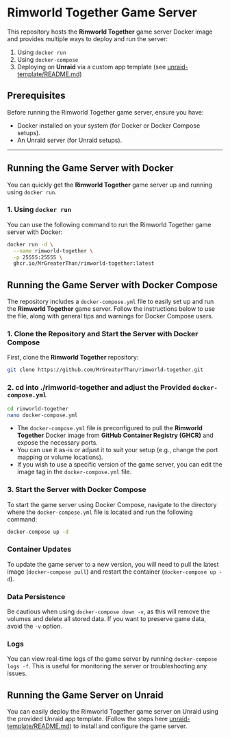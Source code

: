 # Rimworld Together Game Server

This repository hosts the **Rimworld Together** game server Docker image and provides multiple ways to deploy and run the server:

1. Using `docker run`
2. Using `docker-compose`
3. Deploying on **Unraid** via a custom app template (see [unraid-template/README.md](unraid-template/README.md))

## Prerequisites

Before running the Rimworld Together game server, ensure you have:

- Docker installed on your system (for Docker or Docker Compose setups).
- An Unraid server (for Unraid setups).

---

## Running the Game Server with Docker

You can quickly get the **Rimworld Together** game server up and running using `docker run`.

### 1. Using `docker run`

You can use the following command to run the Rimworld Together game server with Docker:

```bash
docker run -d \
  --name rimworld-together \
  -p 25555:25555 \
  ghcr.io/MrGreaterThan/rimworld-together:latest
```


## Running the Game Server with Docker Compose

The repository includes a `docker-compose.yml` file to easily set up and run the **Rimworld Together** game server. Follow the instructions below to use the file, along with general tips and warnings for Docker Compose users.

### 1. Clone the Repository and Start the Server with Docker Compose

First, clone the **Rimworld Together** repository:

```bash
git clone https://github.com/MrGreaterThan/rimworld-together.git
```

### 2. cd into ./rimworld-together and adjust the Provided `docker-compose.yml`
```bash
cd rimworld-together
nano docker-compose.yml
```
- The `docker-compose.yml` file is preconfigured to pull the **Rimworld Together** Docker image from **GitHub Container Registry (GHCR)** and expose the necessary ports.
- You can use it as-is or adjust it to suit your setup (e.g., change the port mapping or volume locations).
- If you wish to use a specific version of the game server, you can edit the image tag in the `docker-compose.yml` file.

### 3. Start the Server with Docker Compose

To start the game server using Docker Compose, navigate to the directory where the `docker-compose.yml` file is located and run the following command:

```bash
docker-compose up -d
```

### Container Updates
To update the game server to a new version, you will need to pull the latest image (`docker-compose pull`) and restart the container (`docker-compose up -d`).

### Data Persistence
Be cautious when using `docker-compose down -v`, as this will remove the volumes and delete all stored data. If you want to preserve game data, avoid the `-v` option.

### Logs
You can view real-time logs of the game server by running `docker-compose logs -f`. This is useful for monitoring the server or troubleshooting any issues.


## Running the Game Server on Unraid

You can easily deploy the Rimworld Together game server on Unraid using the provided Unraid app template. (Follow the steps here [unraid-template/README.md](unraid-template/README.md)) to install and configure the game server.


